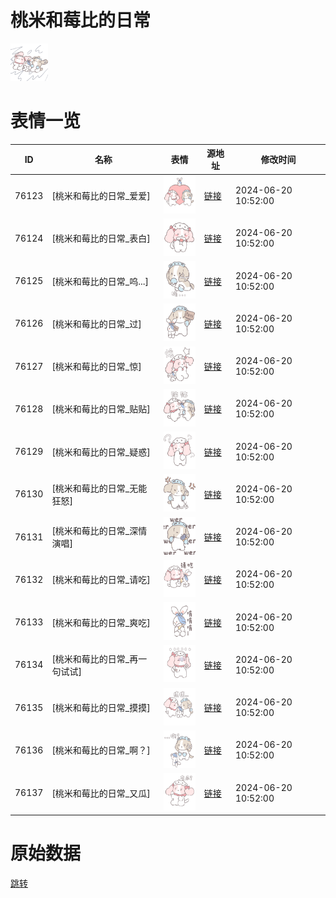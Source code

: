 # 桃米和莓比的日常

<img src="./cover.png" height="60" alt="cover" />

# 表情一览

|ID|名称|表情|源地址|修改时间|
|----|----|----|----|----|
|76123|[桃米和莓比的日常_爱爱]|<img src="./pic/076123_%5B桃米和莓比的日常_爱爱%5D.png" height="60" alt="爱爱"/>|[链接](https://i0.hdslb.com/bfs/garb/06bfd699e700e228d001b13e86ab0a141bd4672b.png)|2024-06-20 10:52:00|
|76124|[桃米和莓比的日常_表白]|<img src="./pic/076124_%5B桃米和莓比的日常_表白%5D.png" height="60" alt="表白"/>|[链接](https://i0.hdslb.com/bfs/garb/b44c4edec0688cb28386134fb4d976462cece3aa.png)|2024-06-20 10:52:00|
|76125|[桃米和莓比的日常_呜...]|<img src="./pic/076125_%5B桃米和莓比的日常_呜...%5D.png" height="60" alt="呜..."/>|[链接](https://i0.hdslb.com/bfs/garb/343cfa157c339afacc83f80bfcc6e098f2f82f2a.png)|2024-06-20 10:52:00|
|76126|[桃米和莓比的日常_过]|<img src="./pic/076126_%5B桃米和莓比的日常_过%5D.png" height="60" alt="过"/>|[链接](https://i0.hdslb.com/bfs/garb/c92be1e9897f0279b1de10b7b8e56ac6961d1d2b.png)|2024-06-20 10:52:00|
|76127|[桃米和莓比的日常_惊]|<img src="./pic/076127_%5B桃米和莓比的日常_惊%5D.png" height="60" alt="惊"/>|[链接](https://i0.hdslb.com/bfs/garb/7d7d28b8e176526fa1417fa769d6035d22ddf7e9.png)|2024-06-20 10:52:00|
|76128|[桃米和莓比的日常_贴贴]|<img src="./pic/076128_%5B桃米和莓比的日常_贴贴%5D.png" height="60" alt="贴贴"/>|[链接](https://i0.hdslb.com/bfs/garb/b3b526b392b781119a4b67a166cc73c69c983ea0.png)|2024-06-20 10:52:00|
|76129|[桃米和莓比的日常_疑惑]|<img src="./pic/076129_%5B桃米和莓比的日常_疑惑%5D.png" height="60" alt="疑惑"/>|[链接](https://i0.hdslb.com/bfs/garb/00f0b1d97d032345fe722e2f01222adf31d56ab8.png)|2024-06-20 10:52:00|
|76130|[桃米和莓比的日常_无能狂怒]|<img src="./pic/076130_%5B桃米和莓比的日常_无能狂怒%5D.png" height="60" alt="无能狂怒"/>|[链接](https://i0.hdslb.com/bfs/garb/98cba283aaafa80560b4af419ba74d4cfb6344c7.png)|2024-06-20 10:52:00|
|76131|[桃米和莓比的日常_深情演唱]|<img src="./pic/076131_%5B桃米和莓比的日常_深情演唱%5D.png" height="60" alt="深情演唱"/>|[链接](https://i0.hdslb.com/bfs/garb/63de4ca1d0fc794e83c6b2ab05be0cda13f095e5.png)|2024-06-20 10:52:00|
|76132|[桃米和莓比的日常_请吃]|<img src="./pic/076132_%5B桃米和莓比的日常_请吃%5D.png" height="60" alt="请吃"/>|[链接](https://i0.hdslb.com/bfs/garb/d0cf93573dbcb7476930c4698c1def06db9b764b.png)|2024-06-20 10:52:00|
|76133|[桃米和莓比的日常_爽吃]|<img src="./pic/076133_%5B桃米和莓比的日常_爽吃%5D.png" height="60" alt="爽吃"/>|[链接](https://i0.hdslb.com/bfs/garb/7bfca66f4f930bb0629a3d7fa189e2ef1df003ab.png)|2024-06-20 10:52:00|
|76134|[桃米和莓比的日常_再一句试试]|<img src="./pic/076134_%5B桃米和莓比的日常_再一句试试%5D.png" height="60" alt="再一句试试"/>|[链接](https://i0.hdslb.com/bfs/garb/f683aa0c01e4aa78fd2aede07a981f2d3ddea827.png)|2024-06-20 10:52:00|
|76135|[桃米和莓比的日常_摸摸]|<img src="./pic/076135_%5B桃米和莓比的日常_摸摸%5D.png" height="60" alt="摸摸"/>|[链接](https://i0.hdslb.com/bfs/garb/69bc3d8283af4b4cf396de2b1eacfbedd6d4a0ab.png)|2024-06-20 10:52:00|
|76136|[桃米和莓比的日常_啊？]|<img src="./pic/076136_%5B桃米和莓比的日常_啊？%5D.png" height="60" alt="啊？"/>|[链接](https://i0.hdslb.com/bfs/garb/44e381710d39b4d9e16f133cf49d06b02d3216e2.png)|2024-06-20 10:52:00|
|76137|[桃米和莓比的日常_又瓜]|<img src="./pic/076137_%5B桃米和莓比的日常_又瓜%5D.png" height="60" alt="又瓜"/>|[链接](https://i0.hdslb.com/bfs/garb/3e2f0ecab5c38b0c1325bbdcea5fe4ac3c2358ae.png)|2024-06-20 10:52:00|

# 原始数据

[跳转](./raw.json)

